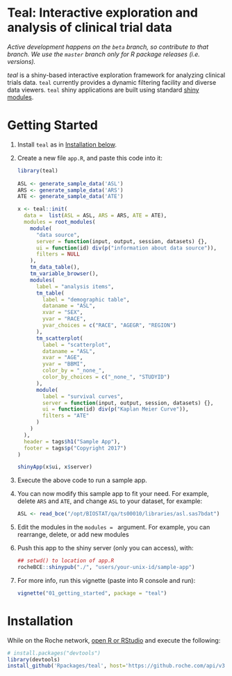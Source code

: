 # Teal: Interactive exploration and analysis of clinical trial data

*Active development happens on the `beta` branch, so contribute to that branch.
We use the `master` branch only for R package releases (i.e. versions).*

*teal* is a shiny-based interactive exploration framework for analyzing clinical
trials data. `teal` currently provides a dynamic filtering facility and 
diverse data viewers. `teal` shiny applications are built using standard
[shiny modules](https://shiny.rstudio.com/articles/modules.html).

# Getting Started

1. Install `teal` as in [Installation below](#installation).
1. Create a new file `app.R`, and paste this code into it:

	```r
	library(teal)
		
	ASL <- generate_sample_data('ASL')
	ARS <- generate_sample_data('ARS')
	ATE <- generate_sample_data('ATE')
	
	x <- teal::init(
	  data =  list(ASL = ASL, ARS = ARS, ATE = ATE),
	  modules = root_modules(
	    module(
	      "data source",
	      server = function(input, output, session, datasets) {},
	      ui = function(id) div(p("information about data source")),
	      filters = NULL
	    ),
	    tm_data_table(),
	    tm_variable_browser(),
	    modules(
	      label = "analysis items",
	      tm_table(
	        label = "demographic table",
	        dataname = "ASL",
	        xvar = "SEX",
	        yvar = "RACE",
	        yvar_choices = c("RACE", "AGEGR", "REGION")
	      ),
	      tm_scatterplot(
	        label = "scatterplot",
	        dataname = "ASL",
	        xvar = "AGE",
	        yvar = "BBMI",
	        color_by = "_none_",
	        color_by_choices = c("_none_", "STUDYID")
	      ),
	      module(
	        label = "survival curves",
	        server = function(input, output, session, datasets) {},
	        ui = function(id) div(p("Kaplan Meier Curve")),
	        filters = "ATE"
	      )
	    )
	  ),
	  header = tags$h1("Sample App"),
	  footer = tags$p("Copyright 2017")
	)
	
	shinyApp(x$ui, x$server)
	```
	
1. Execute the above code to run a sample app.
1. You can now modify this sample app to fit your need. For example, delete
   `ARS` and `ATE`, and change `ASL` to your dataset, for example:

	```r
	ASL <- read_bce("/opt/BIOSTAT/qa/ts00010/libraries/asl.sas7bdat")
	```
   
1. Edit the modules in the `modules = ` argument. For example, you can
   rearrange, delete, or add new modules
1. Push this app to the shiny server (only you can access), with:

	```r
	## setwd() to location of app.R
	rocheBCE::shinypub("./", "users/your-unix-id/sample-app")
	```

1. For  more info, run this vignette (paste into R console and run):

	```r
	vignette("01_getting_started", package = "teal")
	```
    
    
# Installation 

While on the Roche network, [open R or RStudio](https://r.roche.com) and execute the following:

```r
# install.packages("devtools")
library(devtools)
install_github('Rpackages/teal', host='https://github.roche.com/api/v3', build_vignettes = TRUE)
```
